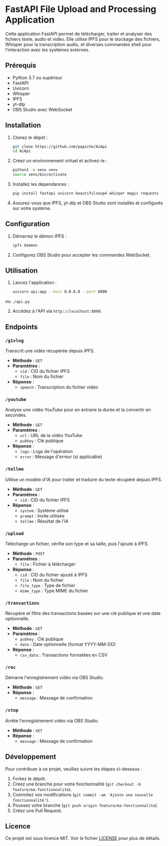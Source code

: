 # FastAPI File Upload and Processing Application

Cette application FastAPI permet de télécharger, traiter et analyser des fichiers texte, audio et vidéo. Elle utilise IPFS pour le stockage des fichiers, Whisper pour la transcription audio, et diverses commandes shell pour l'interaction avec les systèmes externes.

## Prérequis

- Python 3.7 ou supérieur
- FastAPI
- Uvicorn
- Whisper
- IPFS
- yt-dlp
- OBS Studio avec WebSocket

## Installation

1. Clonez le dépôt :

    ```bash
    git clone https://github.com/papiche/AiApi
    cd AiApi
    ```

2. Créez un environnement virtuel et activez-le :

    ```bash
    python3 -m venv venv
    source venv/bin/activate
    ```

3. Installez les dépendances :

    ```bash
    pip install fastapi uvicorn beautifulsoup4 whisper magic requests
    ```

4. Assurez-vous que IPFS, yt-dlp et OBS Studio sont installés et configurés sur votre système.

## Configuration

1. Démarrez le démon IPFS :

    ```bash
    ipfs daemon
    ```

2. Configurez OBS Studio pour accepter les commandes WebSocket.

## Utilisation

1. Lancez l'application :
    ```bash
    uvicorn api:app --host 0.0.0.0 --port 8000
    ```
ou `./api.py`


2. Accédez à l'API via `http://localhost:8000`.

## Endpoints

### `/g1vlog`
Transcrit une vidéo récupérée depuis IPFS.

- **Méthode** : `GET`
- **Paramètres** :
  - `cid` : CID du fichier IPFS
  - `file` : Nom du fichier
- **Réponse** :
  - `speech` : Transcription du fichier vidéo

### `/youtube`
Analyse une vidéo YouTube pour en extraire la durée et la convertir en secondes.

- **Méthode** : `GET`
- **Paramètres** :
  - `url` : URL de la vidéo YouTube
  - `pubkey` : Clé publique
- **Réponse** :
  - `logs` : Logs de l'opération
  - `error` : Message d'erreur (si applicable)

### `/tellme`
Utilise un modèle d'IA pour traiter et traduire du texte récupéré depuis IPFS.

- **Méthode** : `GET`
- **Paramètres** :
  - `cid` : CID du fichier IPFS
- **Réponse** :
  - `system` : Système utilisé
  - `prompt` : Invite utilisée
  - `tellme` : Résultat de l'IA

### `/upload`
Télécharge un fichier, vérifie son type et sa taille, puis l'ajoute à IPFS.

- **Méthode** : `POST`
- **Paramètres** :
  - `file` : Fichier à télécharger
- **Réponse** :
  - `cid` : CID du fichier ajouté à IPFS
  - `file` : Nom du fichier
  - `file_type` : Type de fichier
  - `mime_type` : Type MIME du fichier

### `/transactions`
Récupère et filtre des transactions basées sur une clé publique et une date optionnelle.

- **Méthode** : `GET`
- **Paramètres** :
  - `pubkey` : Clé publique
  - `date` : Date optionnelle (format YYYY-MM-DD)
- **Réponse** :
  - `csv_data` : Transactions formatées en CSV

### `/rec`
Démarre l'enregistrement vidéo via OBS Studio.

- **Méthode** : `GET`
- **Réponse** :
  - `message` : Message de confirmation

### `/stop`
Arrête l'enregistrement vidéo via OBS Studio.

- **Méthode** : `GET`
- **Réponse** :
  - `message` : Message de confirmation

## Développement

Pour contribuer à ce projet, veuillez suivre les étapes ci-dessous :

1. Forkez le dépôt.
2. Créez une branche pour votre fonctionnalité (`git checkout -b feature/ma-fonctionnalite`).
3. Commitez vos modifications (`git commit -am 'Ajoute une nouvelle fonctionnalité'`).
4. Poussez votre branche (`git push origin feature/ma-fonctionnalite`).
5. Créez une Pull Request.

## Licence

Ce projet est sous licence MIT. Voir le fichier [LICENSE](LICENSE) pour plus de détails.
